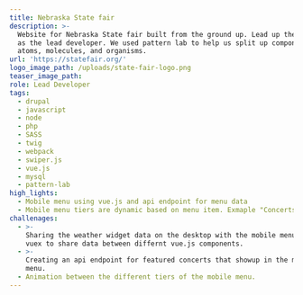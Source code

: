 ```yaml
---
title: Nebraska State fair
description: >-
  Website for Nebraska State fair built from the ground up. Lead up the project
  as the lead developer. We used pattern lab to help us split up components into
  atoms, molecules, and organisms.
url: 'https://statefair.org/'
logo_image_path: /uploads/state-fair-logo.png
teaser_image_path:
role: Lead Developer
tags:
  - drupal
  - javascript
  - node
  - php
  - SASS
  - twig
  - webpack
  - swiper.js
  - vue.js
  - mysql
  - pattern-lab
high_lights:
  - Mobile menu using vue.js and api endpoint for menu data
  - Mobile menu tiers are dynamic based on menu item. Exmaple "Concerts"
challenages:
  - >-
    Sharing the weather widget data on the desktop with the mobile menu. Used
    vuex to share data between differnt vue.js components.
  - >-
    Creating an api endpoint for featured concerts that showup in the mobile
    menu.
  - Animation between the different tiers of the mobile menu.
---
```


